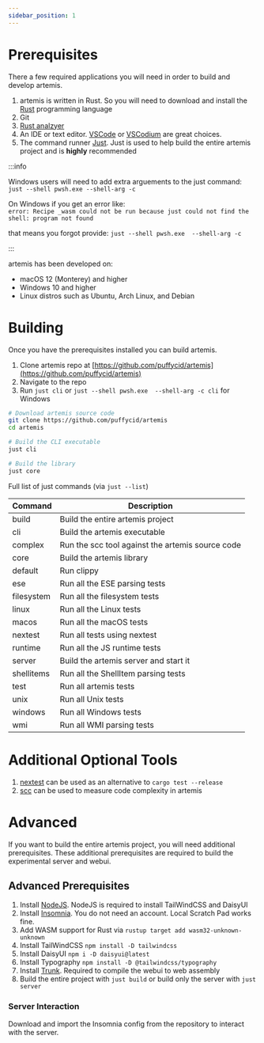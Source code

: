 ```yaml
---
sidebar_position: 1
---
```


# Prerequisites

There a few required applications you will need in order to build and develop
artemis.

1. artemis is written in Rust. So you will need to download and install the
   [Rust](https://www.rust-lang.org/) programming language
2. Git
3. [Rust analzyer](https://rust-analyzer.github.io/)
4. An IDE or text editor. [VSCode](https://code.visualstudio.com/) or
   [VSCodium](https://vscodium.com/) are great choices.
5. The command runner [Just](https://github.com/casey/just). Just is used to
   help build the entire artemis project and is **highly** recommended

:::info

Windows users will need to add extra arguements to the just command:\
`just --shell pwsh.exe --shell-arg -c`

On Windows if you get an error like:\
`error: Recipe _wasm could not be run because just could not find the shell: program not found`

that means you forgot provide: `just --shell pwsh.exe  --shell-arg -c`

:::

artemis has been developed on:

- macOS 12 (Monterey) and higher
- Windows 10 and higher
- Linux distros such as Ubuntu, Arch Linux, and Debian

# Building

Once you have the prerequisites installed you can build artemis.

1. Clone artemis repo at
   [https://github.com/puffycid/artemis](https://github.com/puffycid/artemis)
2. Navigate to the repo
3. Run `just cli` or `just --shell pwsh.exe  --shell-arg -c cli` for Windows

```sh
# Download artemis source code
git clone https://github.com/puffycid/artemis
cd artemis

# Build the CLI executable
just cli

# Build the library
just core
```

Full list of just commands (via `just --list`)

| Command    | Description                                      |
| ---------- | ------------------------------------------------ |
| build      | Build the entire artemis project                 |
| cli        | Build the artemis executable                     |
| complex    | Run the scc tool against the artemis source code |
| core       | Build the artemis library                        |
| default    | Run clippy                                       |
| ese        | Run all the ESE parsing tests                    |
| filesystem | Run all the filesystem tests                     |
| linux      | Run all the Linux tests                          |
| macos      | Run all the macOS tests                          |
| nextest    | Run all tests using nextest                      |
| runtime    | Run all the JS runtime tests                     |
| server     | Build the artemis server and start it            |
| shellitems | Run all the ShellItem parsing tests              |
| test       | Run all artemis tests                            |
| unix       | Run all Unix tests                               |
| windows    | Run all Windows tests                            |
| wmi        | Run all WMI parsing tests                        |

# Additional Optional Tools

1. [nextest](https://nexte.st/) can be used as an alternative to
   `cargo test --release`
2. [scc](https://github.com/boyter/scc) can be used to measure code complexity
   in artemis

# Advanced

If you want to build the entire artemis project, you will need additional
prerequisites. These additional prerequisites are required to build the
experimental server and webui.

## Advanced Prerequisites

1. Install [NodeJS](https://nodejs.org/en). NodeJS is required to install
   TailWindCSS and DaisyUI
2. Install [Insomnia](https://github.com/Kong/insomnia). You do not need an
   account. Local Scratch Pad works fine.
3. Add WASM support for Rust via `rustup target add wasm32-unknown-unknown`
4. Install TailWindCSS `npm install -D tailwindcss`
5. Install DaisyUI `npm i -D daisyui@latest`
6. Install Typography `npm install -D @tailwindcss/typography`
7. Install [Trunk](https://trunkrs.dev/). Required to compile the webui to web
   assembly
8. Build the entire project with `just build` or build only the server with
   `just server`

### Server Interaction

Download and import the Insomnia config from the repository to interact with the
server.
